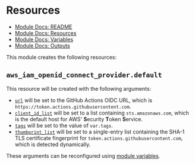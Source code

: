 # Resources

 - [Module Docs: README](/README.md)
 - [Module Docs: Resources](/docs/RESOURCES.md)
 - [Module Docs: Variables](/docs/VARIABLES.md)
 - [Module Docs: Outputs](/docs/OUTPUTS.md)

This module creates the following resources:

## `aws_iam_openid_connect_provider.default`

This resource will be created with the following arguments: 

 - [`url`][arg-url] will be set to the GitHub Actions OIDC URL, which is `https://token.actions.githubusercontent.com`.
 - [`client_id_list`][arg-client-id] will be set to a list containing `sts.amazonaws.com`, which is the default host for
   AWS' **S**ecurity **T**oken **S**ervice.
 - [`tags`][arg-tags] will be set to the value of `var.tags`.
 - [`thumbprint_list`][arg-thumbprint-list] will be set to a single-entry list containing the SHA-1 TLS certificate
   fingerprint for `token.actions.githubusercontent.com`, which is detected dynamically.

These arguments can be reconfigured using [module variables](/docs/VARIABLES.md).

 [arg-client-id]: https://registry.terraform.io/providers/hashicorp/aws/latest/docs/resources/iam_openid_connect_provider#client_id_list
 [arg-tags]: https://registry.terraform.io/providers/hashicorp/aws/latest/docs/resources/iam_openid_connect_provider#tags
 [arg-thumbprint-list]: https://registry.terraform.io/providers/hashicorp/aws/latest/docs/resources/iam_openid_connect_provider#thumbprint_list
 [arg-url]: https://registry.terraform.io/providers/hashicorp/aws/latest/docs/resources/iam_openid_connect_provider#url